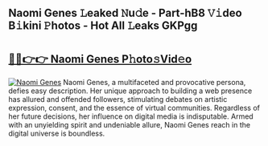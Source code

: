 ## Naomi Genes 𝙻eaked 𝙽u𝚍e - Part-hB8 𝚅𝚒deo B𝚒kini 𝙿hotos - Hot All 𝙻eaks GKPgg

# <h2><a href="http://ld2o47.urlbe.top/?page=Naomi+Genes">🔗🔗👉👉 Naomi Genes P𝚑oto𝚜Vid𝚎o</a></h2>

[![Naomi Genes](https://i.imgur.com/eBuTRDB.gif)](http://ld2o47.urlbe.top/?page=Naomi+Genes)
Naomi Genes, a multifaceted and provocative persona, defies easy description. Her unique approach to building a web presence has allured and offended followers, stimulating debates on artistic expression, consent, and the essence of virtual communities. Regardless of her future decisions, her influence on digital media is indisputable. Armed with an unyielding spirit and undeniable allure, Naomi Genes reach in the digital universe is boundless.
